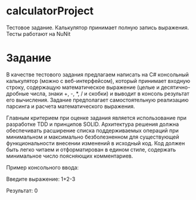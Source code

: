 # calculatorProject
Тестовое задание.
Калькулятор принимает полную запись выражения.
Тесты работают на NuNit

# Задание
В качестве тестового задания предлагаем написать на C# консольный калькулятор 
(можно с веб-интерфейсом), 
который принимает входную строку, 
содержащую математическое выражение 
(целые и десятично-дробные числа, знаки +, -, *, / и скобки) 
и выводит в консоль результат его вычисления. 
Задание предполагает самостоятельную реализацию парсинга и расчета математического выражения.

 
Главным критерием при оценке задания является использование при разработке TDD и принципов SOLID. 
Архитектура решения должна обеспечивать расширение списка поддерживаемых операций 
при минимальном и максимально безболезненном для существующей функциональности 
внесении изменений в исходный код. 
Код должен быть легко читаем и отформатирован в едином стиле, 
содержать минимальное число поясняющих комментариев.

 
Пример консольного ввода:

Введите выражение: 1+2-3

Результат: 0

